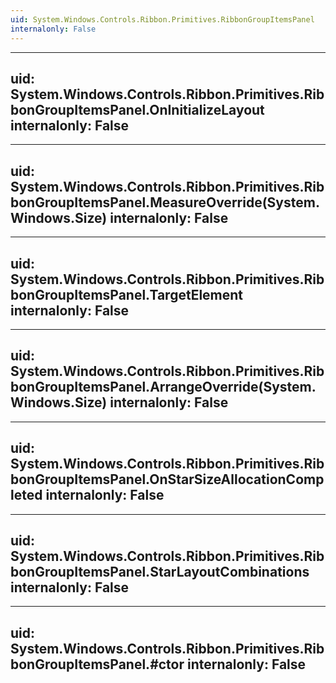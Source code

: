 ```yaml
---
uid: System.Windows.Controls.Ribbon.Primitives.RibbonGroupItemsPanel
internalonly: False
---
```


---
uid: System.Windows.Controls.Ribbon.Primitives.RibbonGroupItemsPanel.OnInitializeLayout
internalonly: False
---

---
uid: System.Windows.Controls.Ribbon.Primitives.RibbonGroupItemsPanel.MeasureOverride(System.Windows.Size)
internalonly: False
---

---
uid: System.Windows.Controls.Ribbon.Primitives.RibbonGroupItemsPanel.TargetElement
internalonly: False
---

---
uid: System.Windows.Controls.Ribbon.Primitives.RibbonGroupItemsPanel.ArrangeOverride(System.Windows.Size)
internalonly: False
---

---
uid: System.Windows.Controls.Ribbon.Primitives.RibbonGroupItemsPanel.OnStarSizeAllocationCompleted
internalonly: False
---

---
uid: System.Windows.Controls.Ribbon.Primitives.RibbonGroupItemsPanel.StarLayoutCombinations
internalonly: False
---

---
uid: System.Windows.Controls.Ribbon.Primitives.RibbonGroupItemsPanel.#ctor
internalonly: False
---
